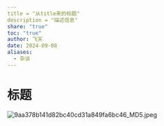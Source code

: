 ```yaml
---
title = "从title来的标题"
description = "描述信息"
share: "true"
toc: "true"
author: 飞天
date: 2024-09-08
aliases:
  - 杂谈
---
```


# 标题

![9aa378b141d82bc40cd31a849fa6bc46_MD5.jpeg](https://flynx.dev/post/attachments/9aa378b141d82bc40cd31a849fa6bc46_MD5.jpeg)
